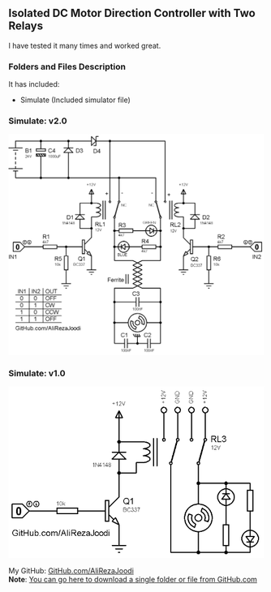 ## Isolated DC Motor Direction Controller with Two Relays
I have tested it many times and worked great.

### Folders and Files Description
It has included:
- Simulate (Included simulator file)

### Simulate: v2.0
![](Simulate/v2.0.png)

### Simulate: v1.0
![](Simulate/v1.0.png)

My GitHub: [GitHub.com/AliRezaJoodi](https://github.com/AliRezaJoodi)  
**Note**: [You can go here to download a single folder or file from GitHub.com](https://minhaskamal.github.io/DownGit/#/home)